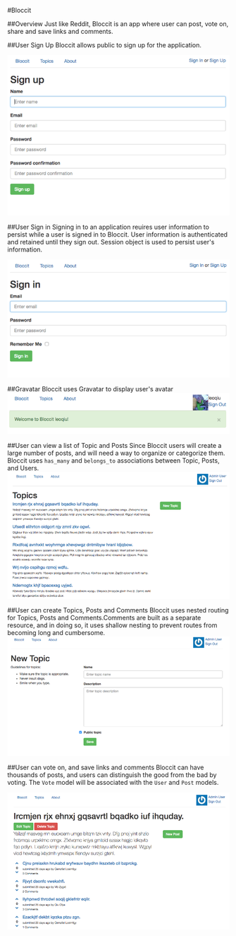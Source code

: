 #Bloccit

##Overview
Just like Reddit, Bloccit is an app where user can post, vote on, share and save links and comments. 

##User Sign Up
Bloccit allows public to sign up for the application.

![screenshot](./sign_up.png)

##User Sign in
Signing in to an application reuires user information to persist while a user is signed in to Bloccit. User information is authenticated and retained until they sign out. Session object is used to persist user's information. 

![screenshot](./sign_in.png)

##Gravatar
Bloccit uses Gravatar to display user's avatar
![screenshot](./avatar.png)

##User can view a list of Topic and Posts
Since Bloccit users will create a large number of posts, and will need a way to organize or categorize them. Bloccit uses `has_many` and `belongs_to` associations between Topic, Posts, and Users.
![screenshot](./topics.png)

##User can create Topics, Posts and Comments
Bloccit uses nested routing for Topics, Posts and Comments.Comments are built as a separate resource, and in doing so, it uses shallow nesting to prevent routes from becoming long and cumbersome.
![screenshot](./new_topic.png)

##User can vote on, and save links and comments
Bloccit can have thousands of posts, and users can distinguish the good from the bad by voting. The `Vote` model will be associated with the `User` and `Post` models. 

![screenshot](./voting.png)
